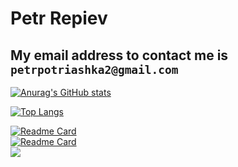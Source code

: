 # Petr Repiev
## My email address to contact me is ``` petrpotriashka2@gmail.com ```
[![Anurag's GitHub stats](https://github-readme-stats.vercel.app/api?username=Potriashka&show_icons=true&theme=nightowl&border_radius=10)](https://github.com/anuraghazra/github-readme-stats)

[![Top Langs](https://github-readme-stats.vercel.app/api/top-langs/?username=Potriashka&layout=compact&show_icons=true&theme=nightowl&border_radius=10)](https://github.com/Potriashka/Peter)

[![Readme Card](https://github-readme-stats.vercel.app/api/pin/?username=Potriashka&repo=firemess&theme=nightowl&border_radius=10)](https://github.com/Potriashka/firemess)  
[![Readme Card](https://github-readme-stats.vercel.app/api/pin/?username=Potriashka&repo=AppCatalog&theme=nightowl&border_radius=10)](https://github.com/Potriashka/AppCatalog)
<br>
<img src="https://komarev.com/ghpvc/?username=Potriashka&color=blue">
